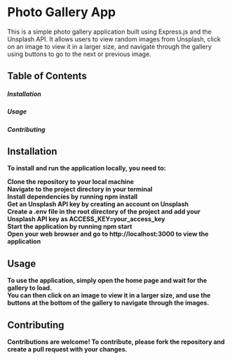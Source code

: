 <h1><b>Photo Gallery App</b></h1>
This is a simple photo gallery application built using Express.js and the Unsplash API. It allows users to view random images from Unsplash, click on an image to view it in a larger size, and navigate through the gallery using buttons to go to the next or previous image.

<h2><b>Table of Contents<b></h2>
<h5><b>Installation<b></h5>
<h5><b>Usage<b></h5>
<h5><b>Contributing<b></h5>


<h2><b>Installation<b></h2>
To install and run the application locally, you need to:

Clone the repository to your local machine<br>
Navigate to the project directory in your terminal<br>
Install dependencies by running npm install<br>
Get an Unsplash API key by creating an account on Unsplash<br>
Create a .env file in the root directory of the project and add your Unsplash API key as ACCESS_KEY=your_access_key<br>
Start the application by running npm start<br>
Open your web browser and go to http://localhost:3000 to view the application<br>

<h2><b>Usage<b></h2>
To use the application, simply open the home page and wait for the gallery to load.<br>
You can then click on an image to view it in a larger size, and use the buttons at the bottom of the gallery to navigate through the images.

<h2><b>Contributing<b></h2>
Contributions are welcome! To contribute, please fork the repository and create a pull request with your changes.
